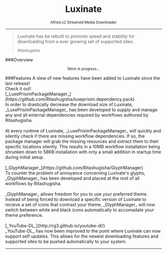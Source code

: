 <h1 align="center">Luxinate</h1><p align="center" class="text-muted"><small>Alfred.v2 Streamed Media Downloader</small></p><hr>
<blockquote class="pull-right">
    <p>Luxinate has be rebuilt to promote speed and stability for downloading from a ever growing set of supported sites.</p>
    <small><cite class="Source Title">Ritashugisha</cite></small>
</blockquote>
###Overview
<p align="center"><small>Work in progress...</small></p>
###Features
A slew of new features have been added to Luxinate since the last release!<br>Check it out!<br>
[_LuxePrisimPackageManager_](https://github.com/Ritashugisha/luxeprisim.dependency.pack)<br>
In order to drastically decrease the download size of Luxinate, _LuxePrisimPackageManager_ has been developed to supply and manage any and all external dependencies required by workflows authored by Ritashugisha.<br><br>
At every runtime of Luxinate, _LuxePrisimPackageManager_ will quickly and silently check if there are missing workflow dependencies. If so, the package manager will grab the missing resources and extract them to their specific locations silently. This results in a 10MB workflow installation being shrunken down to 58KB installation with only a small addition in startup time during initial setup.<br><br>
[_GlyphManager_](https://github.com/Ritashugisha/GlyphManager)<br>
To counter the problem of annoyance concerning Luxinate's glyphs, _GlyphManager_ has been developed and placed at the root of all workflows by Ritashugisha.<br><br>
_GlyphManager_ allows freedom for you to use your preferred theme. Instead of being forced to download a specific version of Luxinate to recieve a set of icons that contrast your theme, _GlyphManager_ will now switch between white and black icons automatically to accomadate your theme preference.<br><br>
[_YouTube-DL_](http://rg3.github.io/youtube-dl/)<br>
_YouTube-DL_ has now been improved to the point where Luxinate can now support self updates. This allows for the newest downloading features and supported sites to be pushed automatically to your system.<hr>
